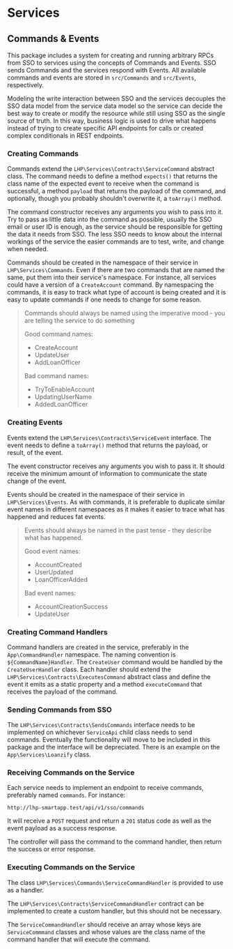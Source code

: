 # Services

## Commands & Events

This package includes a system for creating and running arbitrary RPCs from SSO to services using the concepts of Commands
and Events. SSO sends Commands and the services respond with Events. All available commands and events are stored in 
`src/Commands` and `src/Events`, respectively.

Modeling the write interaction between SSO and the services decouples the SSO data model from the service data model so
 the service can decide the best way to create or modify the resource while still using SSO as the single source of truth.
 In this way, business logic is used to drive what happens instead of trying to create specific API endpoints for calls 
 or created complex conditionals in REST endpoints.
 
### Creating Commands

Commands extend the `LHP\Services\Contracts\ServiceCommand` abstract class. The command needs to define a method `expects()` that
returns the class name of the expected event to receive when the command is successful, a method `payload` that returns the payload 
of the command, and optionally, though you probably shouldn't overwrite it, a `toArray()` method.

The command constructor receives any arguments you wish to pass into it. Try to pass as little data into the command as possible, usually
the SSO email or user ID is enough, as the service should be responsible for getting the data it needs from SSO. The less SSO needs to know
about the internal workings of the service the easier commands are to test, write, and change when needed.

Commands should be created in the namespace of their service in `LHP\Services\Commands`. Even if there are two commands 
that are named the same, put them into their service's namespace. For instance, all services could have a version of a `CreateAccount` 
command. By namespacing the commands, it is easy to track what type of account is being created and it is easy to update commands
if one needs to change for some reason.

> Commands should always be named using the imperative mood - you are telling the service to do something
>
>Good command names:
> - CreateAccount
> - UpdateUser
> - AddLoanOfficer
>
>Bad command names:
>
>- TryToEnableAccount
>- UpdatingUserName
>- AddedLoanOfficer

### Creating Events

Events extend the `LHP\Services\Contracts\ServiceEvent` interface. The event needs to define a `toArray()` method that returns
the payload, or result, of the event. 

The event constructor receives any arguments you wish to pass it. It should receive the minimum amount of information to
communicate the state change of the event.

Events should be created in the namespace of their service in `LHP\Services\Events`. As with commands, it is preferable to
duplicate similar event names in different namespaces as it makes it easier to trace what has happened and reduces fat events.

> Events should always be named in the past tense - they describe what has happened.
> 
>Good event names:
> - AccountCreated
> - UserUpdated
> - LoanOfficerAdded
>
>Bad event names:
> - AccountCreationSuccess
> - UpdateUser

### Creating Command Handlers

Command handlers are created in the service, preferably in the `App\CommandHandler` namespace. The naming convention is
`${CommandName}Handler`. The `CreateUser` command would be handled by the `CreateUserHandler` class. Each handler should extend
the `LHP\Services\Contracts\ExecutesCommand` abstract class and define the event it emits as a static property and a method
`executeCommand` that receives the payload of the command.

### Sending Commands from SSO

The `LHP\Services\Contracts\SendsCommands` interface needs to be implemented on whichever `ServiceApi` child class needs to send commands.
Eventually the functionality will move to be included in this package and the interface will be depreciated. 
There is an example on the `App\Services\Loanzify` class.

### Receiving Commands on the Service

Each service needs to implement an endpoint to receive commands, preferably named `commands`. For instance:

`http://lhp-smartapp.test/api/v1/sso/commands`

It will receive a `POST` request and return a `201` status code as well as the event payload as a success response.

The controller will pass the command to the command handler, then return the success or error response.

### Executing Commands on the Service

The class `LHP\Services\Commands\ServiceCommandHandler` is provided to use as a handler.

The `LHP\Services\Contracts\ServiceCommandHandler` contract can be implemented to create a custom handler, but this should not be necessary.

The `ServiceCommandHandler` should receive an array whose keys are `ServiceCommmand` classes and whose values are the
class name of the command handler that will execute the command.



